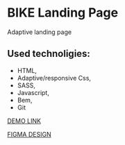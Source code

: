 # BIKE Landing Page

Adaptive landing page
## Used technoligies:
- HTML,
- Adaptive/responsive Css,
- SASS,
- Javascript,
- Bem,
- Git

[DEMO LINK](https://andrii-medintsev.github.io/layout_BIKE/)

[FIGMA DESIGN](https://www.figma.com/file/NZQAIydtHo5QkINyGLHNcq/BIKE-New-Version?node-id=0%3A1)
